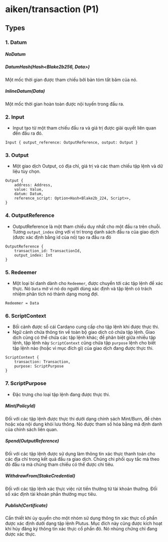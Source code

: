 # aiken/transaction (P1)

## Types

### 1. Datum

##### NoDatum

##### DatumHash(Hash<Blake2b256, Data>)

Một mốc thời gian được tham chiếu bởi bản tóm tắt băm của nó.

##### InlineDatum(Data)

Một mốc thời gian hoàn toàn được nội tuyến trong đầu ra.

### 2. Input

-   Input tạo từ một tham chiếu đầu ra và giá trị được giải quyết liên quan đến đầu ra đó.

```aiken
Input { output_reference: OutputReference, output: Output }
```

### 3. Output

-   Một giao dịch Output, có địa chỉ, giá trị và các tham chiếu tập lệnh và dữ liệu tùy chọn.

```aiken
Output {
    address: Address,
    value: Value,
    datum: Datum,
    reference_script: Option<Hash<Blake2b_224, Script>>,
}
```

### 4. OutputReference

-   OutputReference là một tham chiếu duy nhất cho một đầu ra trên chuỗi. Tương `output_index` ứng với vị trí trong danh sách đầu ra của giao dịch (được xác định bằng id của nó) tạo ra đầu ra đó

```aiken
OutputReference {
    transaction_id: TransactionId,
    output_index: Int
}
```

### 5. Redeemer

-   Một loại bí danh dành cho `Redeemer`, được chuyển tới các tập lệnh để xác thực. Nó `Data` mờ vì nó do người dùng xác định và tập lệnh có trách nhiệm phân tích nó thành dạng mong đợi.

```aiken
Redeemer = Data
```

### 6. ScriptContext

-   Bối cảnh được sổ cái Cardano cung cấp cho tập lệnh khi được thực thi.
-   Ngữ cảnh chứa thông tin về toàn bộ giao dịch có chứa tập lệnh. Giao dịch cũng có thể chứa các tập lệnh khác; để phân biệt giữa nhiều tập lệnh, tập lệnh này `ScriptContext` cũng chứa tập `purpose` lệnh cho biết tập lệnh nào (hoặc vì mục đích gì) của giao dịch đang được thực thi.

```aiken
ScriptContext {
    transaction: Transaction,
    purpose: ScriptPurpose
}
```

### 7. ScriptPurpose

-   Đặc trưng cho loại tập lệnh đang được thực thi.

##### Mint(PolicyId)

Đối với các tập lệnh được thực thi dưới dạng chính sách Mint/Burn, để chèn hoặc xóa nội dung khỏi lưu thông. Nó được tham số hóa bằng mã định danh của chính sách liên quan.

##### Spend(OutputReference)

Đối với các tập lệnh được sử dụng làm thông tin xác thực thanh toán cho các địa chỉ trong kết quả đầu ra giao dịch. Chúng chi phối quy tắc mà theo đó đầu ra mà chúng tham chiếu có thể được chi tiêu.

##### WithdrawFrom(StakeCredential)

Đối với các tập lệnh xác thực việc rút tiền thưởng từ tài khoản thưởng.
Đối số xác định tài khoản phần thưởng mục tiêu.

##### Publish(Certificate)

Cần thiết khi ủy quyền cho một nhóm sử dụng thông tin xác thực cổ phần được xác định dưới dạng tập lệnh Plutus. Mục đích này cũng được kích hoạt khi hủy đăng ký thông tin xác thực cổ phần đó. Nó nhúng chứng chỉ đang được xác thực.
